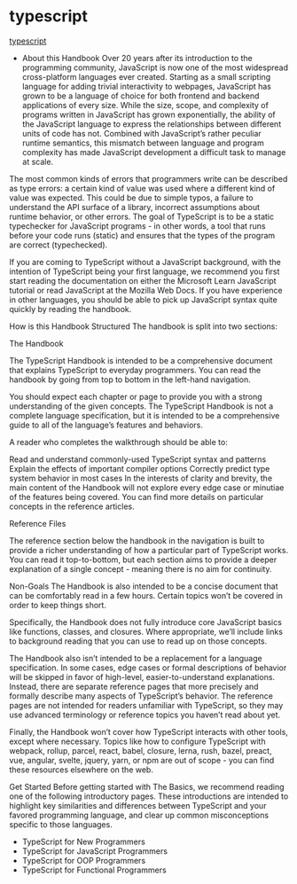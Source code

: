 # typescript

[typescript](https://i.postimg.cc/BQ2W4V4Z/Typescript-logo-2020-svg.png)


* About this Handbook
Over 20 years after its introduction to the programming community, JavaScript is now one of the most widespread cross-platform languages ever created. Starting as a small scripting language for adding trivial interactivity to webpages, JavaScript has grown to be a language of choice for both frontend and backend applications of every size. While the size, scope, and complexity of programs written in JavaScript has grown exponentially, the ability of the JavaScript language to express the relationships between different units of code has not. Combined with JavaScript’s rather peculiar runtime semantics, this mismatch between language and program complexity has made JavaScript development a difficult task to manage at scale.

The most common kinds of errors that programmers write can be described as type errors: a certain kind of value was used where a different kind of value was expected. This could be due to simple typos, a failure to understand the API surface of a library, incorrect assumptions about runtime behavior, or other errors. The goal of TypeScript is to be a static typechecker for JavaScript programs - in other words, a tool that runs before your code runs (static) and ensures that the types of the program are correct (typechecked).

If you are coming to TypeScript without a JavaScript background, with the intention of TypeScript being your first language, we recommend you first start reading the documentation on either the Microsoft Learn JavaScript tutorial or read JavaScript at the Mozilla Web Docs. If you have experience in other languages, you should be able to pick up JavaScript syntax quite quickly by reading the handbook.

How is this Handbook Structured
The handbook is split into two sections:

The Handbook

The TypeScript Handbook is intended to be a comprehensive document that explains TypeScript to everyday programmers. You can read the handbook by going from top to bottom in the left-hand navigation.

You should expect each chapter or page to provide you with a strong understanding of the given concepts. The TypeScript Handbook is not a complete language specification, but it is intended to be a comprehensive guide to all of the language’s features and behaviors.

A reader who completes the walkthrough should be able to:

Read and understand commonly-used TypeScript syntax and patterns
Explain the effects of important compiler options
Correctly predict type system behavior in most cases
In the interests of clarity and brevity, the main content of the Handbook will not explore every edge case or minutiae of the features being covered. You can find more details on particular concepts in the reference articles.

Reference Files

The reference section below the handbook in the navigation is built to provide a richer understanding of how a particular part of TypeScript works. You can read it top-to-bottom, but each section aims to provide a deeper explanation of a single concept - meaning there is no aim for continuity.

Non-Goals
The Handbook is also intended to be a concise document that can be comfortably read in a few hours. Certain topics won’t be covered in order to keep things short.

Specifically, the Handbook does not fully introduce core JavaScript basics like functions, classes, and closures. Where appropriate, we’ll include links to background reading that you can use to read up on those concepts.

The Handbook also isn’t intended to be a replacement for a language specification. In some cases, edge cases or formal descriptions of behavior will be skipped in favor of high-level, easier-to-understand explanations. Instead, there are separate reference pages that more precisely and formally describe many aspects of TypeScript’s behavior. The reference pages are not intended for readers unfamiliar with TypeScript, so they may use advanced terminology or reference topics you haven’t read about yet.

Finally, the Handbook won’t cover how TypeScript interacts with other tools, except where necessary. Topics like how to configure TypeScript with webpack, rollup, parcel, react, babel, closure, lerna, rush, bazel, preact, vue, angular, svelte, jquery, yarn, or npm are out of scope - you can find these resources elsewhere on the web.

Get Started
Before getting started with The Basics, we recommend reading one of the following introductory pages. These introductions are intended to highlight key similarities and differences between TypeScript and your favored programming language, and clear up common misconceptions specific to those languages.

* TypeScript for New Programmers
* TypeScript for JavaScript Programmers
* TypeScript for OOP Programmers
* TypeScript for Functional Programmers
